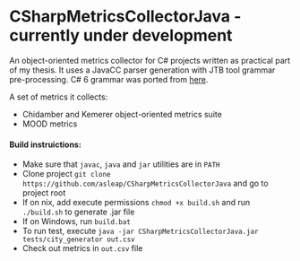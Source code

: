 # CSharpMetricsCollectorJava - currently under development


An object-oriented metrics collector for C# projects written as practical part of my thesis.
It uses a JavaCC parser generation with JTB tool grammar pre-processing.
C# 6 grammar was ported from [here](https://github.com/ljw1004/csharpspec).


A set of metrics it collects:
- Chidamber and Kemerer object-oriented metrics suite
- MOOD metrics


#### Build instruictions:
- Make sure that ``javac``, ``java`` and ``jar`` utilities are in ``PATH``
- Clone project ``git clone https://github.com/asleap/CSharpMetricsCollectorJava`` and go to project root
- If on nix, add execute permissions ``chmod +x build.sh`` and run ``./build.sh`` to generate .jar file
- If on Windows, run ``build.bat``
- To run test, execute ``java -jar CSharpMetricsCollectorJava.jar tests/city_generator out.csv``
- Check out metrics in ``out.csv`` file
